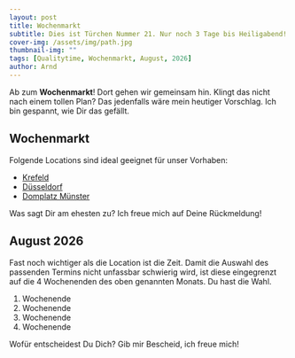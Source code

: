 ```yaml
---
layout: post
title: Wochenmarkt
subtitle: Dies ist Türchen Nummer 21. Nur noch 3 Tage bis Heiligabend!
cover-img: /assets/img/path.jpg
thumbnail-img: ""
tags: [Qualitytime, Wochenmarkt, August, 2026]
author: Arnd
---
```


Ab zum **Wochenmarkt**! Dort gehen wir gemeinsam hin. Klingt das nicht nach einem tollen Plan? Das jedenfalls wäre mein heutiger Vorschlag. Ich bin gespannt, wie Dir das gefällt. 

## Wochenmarkt

Folgende Locations sind ideal geeignet für unser Vorhaben: 
* [Krefeld](https://service.krefeld.de/wochenmaerkte)
* [Düsseldorf](https://www.duesseldorf.de/umweltamt/umwelt-und-verbraucherthemen-von-a-z/marktmanagement/wochenmaerkte)
* [Domplatz Münster](https://geo.stadt-muenster.de/wochenmarkt/)

Was sagt Dir am ehesten zu? Ich freue mich auf Deine Rückmeldung!

## August 2026

Fast noch wichtiger als die Location ist die Zeit. Damit die Auswahl des passenden Termins nicht unfassbar schwierig wird, ist diese eingegrenzt auf die 4 Wochenenden des oben genannten Monats. Du hast die Wahl. 

1. Wochenende 
2. Wochenende
3. Wochenende
4. Wochenende

Wofür entscheidest Du Dich? Gib mir Bescheid, ich freue mich!